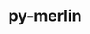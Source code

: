 ---
title: "py-merlin"
layout: cache
categories: [package, develop]
meta: {"compilers": ["gcc@13.2.0", "gcc@7.5.0"], "num_specs": 83, "num_specs_by_stack": {"radiuss": 7, "root": 83}, "oss": ["ubuntu18.04", "ubuntu24.04"], "platforms": ["linux"], "stacks": ["radiuss", "root"], "targets": ["x86_64_v3"], "versions": ["1.10.3"]}
spec_details: [{"compiler": "gcc@13.2.0", "hash": "2ihcisqjrqwfcr6v4zcmr5baj3iv42o5", "os": "ubuntu24.04", "platform": "linux", "size": "-", "stacks": ["root"], "target": "x86_64_v3", "variants": ["build_system=python_pip"], "versions": ["1.10.3"]}, {"compiler": "gcc@7.5.0", "hash": "2u7gxivdmf2jb3po4ls52t6mc6lcezpl", "os": "ubuntu18.04", "platform": "linux", "size": "-", "stacks": ["root"], "target": "x86_64_v3", "variants": ["build_system=python_pip"], "versions": ["1.10.3"]}, {"compiler": "gcc@7.5.0", "hash": "3dufheumakkvm3rrlpnfenm6gpeafgp4", "os": "ubuntu18.04", "platform": "linux", "size": "-", "stacks": ["root"], "target": "x86_64_v3", "variants": ["build_system=python_pip"], "versions": ["1.10.3"]}, {"compiler": "gcc@13.2.0", "hash": "3zwe4kdg2lu65ab4pmfriakwynl55mso", "os": "ubuntu24.04", "platform": "linux", "size": "-", "stacks": ["root"], "target": "x86_64_v3", "variants": ["build_system=python_pip"], "versions": ["1.10.3"]}, {"compiler": "gcc@7.5.0", "hash": "45qac7ujc4l4el7dahhcd37ltlmw3fka", "os": "ubuntu18.04", "platform": "linux", "size": "-", "stacks": ["root"], "target": "x86_64_v3", "variants": ["build_system=python_pip"], "versions": ["1.10.3"]}, {"compiler": "gcc@7.5.0", "hash": "4dxh3dedsc6623ypzmr2u6jvjtw3vdxh", "os": "ubuntu18.04", "platform": "linux", "size": "-", "stacks": ["root"], "target": "x86_64_v3", "variants": ["build_system=python_pip"], "versions": ["1.10.3"]}, {"compiler": "gcc@7.5.0", "hash": "5fmju5dt3vlt4tbva7c3qipaxossv4va", "os": "ubuntu18.04", "platform": "linux", "size": "-", "stacks": ["root"], "target": "x86_64_v3", "variants": ["build_system=python_pip"], "versions": ["1.10.3"]}, {"compiler": "gcc@7.5.0", "hash": "5tmlaeefo2zunuck4x3wtz3yi6rj4jb6", "os": "ubuntu18.04", "platform": "linux", "size": "-", "stacks": ["root"], "target": "x86_64_v3", "variants": ["build_system=python_pip"], "versions": ["1.10.3"]}, {"compiler": "gcc@13.2.0", "hash": "6kwy5bjaknowio6ffsvzcz5miyyidzyk", "os": "ubuntu24.04", "platform": "linux", "size": "-", "stacks": ["root"], "target": "x86_64_v3", "variants": ["build_system=python_pip"], "versions": ["1.10.3"]}, {"compiler": "gcc@7.5.0", "hash": "6sf5h2kv2sbxmwwjcbvwld3yor46cnlm", "os": "ubuntu18.04", "platform": "linux", "size": "-", "stacks": ["root"], "target": "x86_64_v3", "variants": ["build_system=python_pip"], "versions": ["1.10.3"]}, {"compiler": "gcc@7.5.0", "hash": "6xj2mprlimnnspajj74rk2b4sbac3u7k", "os": "ubuntu18.04", "platform": "linux", "size": "-", "stacks": ["root"], "target": "x86_64_v3", "variants": ["build_system=python_pip"], "versions": ["1.10.3"]}, {"compiler": "gcc@7.5.0", "hash": "7fwrdeh6hakummkayyklx3xg3bg7micg", "os": "ubuntu18.04", "platform": "linux", "size": "-", "stacks": ["root"], "target": "x86_64_v3", "variants": ["build_system=python_pip"], "versions": ["1.10.3"]}, {"compiler": "gcc@13.2.0", "hash": "7kj7kmekjrkei7ev5oxcu3i57moul465", "os": "ubuntu24.04", "platform": "linux", "size": "-", "stacks": ["radiuss", "root"], "target": "x86_64_v3", "variants": ["build_system=python_pip"], "versions": ["1.10.3"]}, {"compiler": "gcc@13.2.0", "hash": "7mjt6rp5tqn34oj3daqrhkaeg4jvec5q", "os": "ubuntu24.04", "platform": "linux", "size": "-", "stacks": ["root"], "target": "x86_64_v3", "variants": ["build_system=python_pip"], "versions": ["1.10.3"]}, {"compiler": "gcc@7.5.0", "hash": "7onnpqgi7r6urizsdnvfl5abru4fyybs", "os": "ubuntu18.04", "platform": "linux", "size": "-", "stacks": ["root"], "target": "x86_64_v3", "variants": ["build_system=python_pip"], "versions": ["1.10.3"]}, {"compiler": "gcc@7.5.0", "hash": "7rnmlrt75u6jg67h5qexnwzpeko2f3o2", "os": "ubuntu18.04", "platform": "linux", "size": "-", "stacks": ["root"], "target": "x86_64_v3", "variants": ["build_system=python_pip"], "versions": ["1.10.3"]}, {"compiler": "gcc@7.5.0", "hash": "7wx6fhfjphck4otvt7fkc7lcn2vsvqsc", "os": "ubuntu18.04", "platform": "linux", "size": "-", "stacks": ["root"], "target": "x86_64_v3", "variants": ["build_system=python_pip"], "versions": ["1.10.3"]}, {"compiler": "gcc@13.2.0", "hash": "asvmalxw44yf3qq3pjgziqnev3243kg4", "os": "ubuntu24.04", "platform": "linux", "size": "-", "stacks": ["root"], "target": "x86_64_v3", "variants": ["build_system=python_pip"], "versions": ["1.10.3"]}, {"compiler": "gcc@13.2.0", "hash": "c2i5pmikrqouw6kor3xqu4qka2lkmwyb", "os": "ubuntu24.04", "platform": "linux", "size": "-", "stacks": ["root"], "target": "x86_64_v3", "variants": ["build_system=python_pip"], "versions": ["1.10.3"]}, {"compiler": "gcc@7.5.0", "hash": "c4yvgnki6xxoyzxtkwbaelp34dp7kfyx", "os": "ubuntu18.04", "platform": "linux", "size": "-", "stacks": ["root"], "target": "x86_64_v3", "variants": ["build_system=python_pip"], "versions": ["1.10.3"]}, {"compiler": "gcc@7.5.0", "hash": "clsg7lb4hqhtjol3lde2dz26yva6epta", "os": "ubuntu18.04", "platform": "linux", "size": "-", "stacks": ["root"], "target": "x86_64_v3", "variants": ["build_system=python_pip"], "versions": ["1.10.3"]}, {"compiler": "gcc@13.2.0", "hash": "csibzrsat6bwwupxtsouekwky5yzqee6", "os": "ubuntu24.04", "platform": "linux", "size": "-", "stacks": ["root"], "target": "x86_64_v3", "variants": ["build_system=python_pip"], "versions": ["1.10.3"]}, {"compiler": "gcc@7.5.0", "hash": "dusi7nbce3flbrlaiekfubioaccmoyjq", "os": "ubuntu18.04", "platform": "linux", "size": "-", "stacks": ["root"], "target": "x86_64_v3", "variants": ["build_system=python_pip"], "versions": ["1.10.3"]}, {"compiler": "gcc@13.2.0", "hash": "e7eganoprpttuxkwypiswrfjhv6otlr5", "os": "ubuntu24.04", "platform": "linux", "size": "-", "stacks": ["root"], "target": "x86_64_v3", "variants": ["build_system=python_pip"], "versions": ["1.10.3"]}, {"compiler": "gcc@7.5.0", "hash": "ekxssn5eg7v7garwrh2bcciwlpbnvgff", "os": "ubuntu18.04", "platform": "linux", "size": "-", "stacks": ["root"], "target": "x86_64_v3", "variants": ["build_system=python_pip"], "versions": ["1.10.3"]}, {"compiler": "gcc@7.5.0", "hash": "fg3c5gwwlji2jmaaco4nlqecqut7j3ke", "os": "ubuntu18.04", "platform": "linux", "size": "-", "stacks": ["root"], "target": "x86_64_v3", "variants": ["build_system=python_pip"], "versions": ["1.10.3"]}, {"compiler": "gcc@7.5.0", "hash": "fnrhkojxvxp6vgexukfvlcfodjoiz7tx", "os": "ubuntu18.04", "platform": "linux", "size": "-", "stacks": ["root"], "target": "x86_64_v3", "variants": ["build_system=python_pip"], "versions": ["1.10.3"]}, {"compiler": "gcc@7.5.0", "hash": "frfdkv5iezz33z7cgg2cxrnuimm63lzf", "os": "ubuntu18.04", "platform": "linux", "size": "-", "stacks": ["root"], "target": "x86_64_v3", "variants": ["build_system=python_pip"], "versions": ["1.10.3"]}, {"compiler": "gcc@7.5.0", "hash": "fve7dtwtakca4ylyxelaa2n7ne4ehhw3", "os": "ubuntu18.04", "platform": "linux", "size": "-", "stacks": ["root"], "target": "x86_64_v3", "variants": ["build_system=python_pip"], "versions": ["1.10.3"]}, {"compiler": "gcc@13.2.0", "hash": "gn62syyutiqrtyxqqpf66sexfpwvmjxq", "os": "ubuntu24.04", "platform": "linux", "size": "-", "stacks": ["root"], "target": "x86_64_v3", "variants": ["build_system=python_pip"], "versions": ["1.10.3"]}, {"compiler": "gcc@7.5.0", "hash": "gp24msajqov3dn6fuzjdetmigvjrzxjq", "os": "ubuntu18.04", "platform": "linux", "size": "-", "stacks": ["root"], "target": "x86_64_v3", "variants": ["build_system=python_pip"], "versions": ["1.10.3"]}, {"compiler": "gcc@13.2.0", "hash": "h34nqifg5h3ltbrxnricelxtptsu5obc", "os": "ubuntu24.04", "platform": "linux", "size": "-", "stacks": ["root"], "target": "x86_64_v3", "variants": ["build_system=python_pip"], "versions": ["1.10.3"]}, {"compiler": "gcc@7.5.0", "hash": "heu6mwvlrsk3qi3b5xgtdktve2mnxmel", "os": "ubuntu18.04", "platform": "linux", "size": "-", "stacks": ["root"], "target": "x86_64_v3", "variants": ["build_system=python_pip"], "versions": ["1.10.3"]}, {"compiler": "gcc@7.5.0", "hash": "hjdceb5cp2fvfkjelgvwppwupn64ns32", "os": "ubuntu18.04", "platform": "linux", "size": "-", "stacks": ["root"], "target": "x86_64_v3", "variants": ["build_system=python_pip"], "versions": ["1.10.3"]}, {"compiler": "gcc@7.5.0", "hash": "hjualbwbrpfzvxocasq6l7djnt7qwmuf", "os": "ubuntu18.04", "platform": "linux", "size": "-", "stacks": ["root"], "target": "x86_64_v3", "variants": ["build_system=python_pip"], "versions": ["1.10.3"]}, {"compiler": "gcc@7.5.0", "hash": "i7priw2ds7chfr52iccfj3ygbvkcmkis", "os": "ubuntu18.04", "platform": "linux", "size": "-", "stacks": ["root"], "target": "x86_64_v3", "variants": ["build_system=python_pip"], "versions": ["1.10.3"]}, {"compiler": "gcc@7.5.0", "hash": "ihguw6sgphh7hy3saeidqc7wnnmi3pl5", "os": "ubuntu18.04", "platform": "linux", "size": "-", "stacks": ["root"], "target": "x86_64_v3", "variants": ["build_system=python_pip"], "versions": ["1.10.3"]}, {"compiler": "gcc@7.5.0", "hash": "imuq7kto2gikvppdkrl4bsmdrusp6eqi", "os": "ubuntu18.04", "platform": "linux", "size": "-", "stacks": ["root"], "target": "x86_64_v3", "variants": ["build_system=python_pip"], "versions": ["1.10.3"]}, {"compiler": "gcc@7.5.0", "hash": "ipafqfjn2iy3wwz2jaj6yngbl4rk5vq5", "os": "ubuntu18.04", "platform": "linux", "size": "-", "stacks": ["root"], "target": "x86_64_v3", "variants": ["build_system=python_pip"], "versions": ["1.10.3"]}, {"compiler": "gcc@7.5.0", "hash": "jk2nu6wps45ozqnxpfnhhvk4g5vini7y", "os": "ubuntu18.04", "platform": "linux", "size": "-", "stacks": ["root"], "target": "x86_64_v3", "variants": ["build_system=python_pip"], "versions": ["1.10.3"]}, {"compiler": "gcc@13.2.0", "hash": "jlssi4l3rqkl5dz3x6m5pdrwvwrz43tj", "os": "ubuntu24.04", "platform": "linux", "size": "-", "stacks": ["radiuss", "root"], "target": "x86_64_v3", "variants": ["build_system=python_pip"], "versions": ["1.10.3"]}, {"compiler": "gcc@7.5.0", "hash": "jxb63m3ea5tnxike6mkmi4jp3myg22w4", "os": "ubuntu18.04", "platform": "linux", "size": "-", "stacks": ["root"], "target": "x86_64_v3", "variants": ["build_system=python_pip"], "versions": ["1.10.3"]}, {"compiler": "gcc@7.5.0", "hash": "k4a43i7q3acctvj75iesehtwfrlsgpmy", "os": "ubuntu18.04", "platform": "linux", "size": "-", "stacks": ["root"], "target": "x86_64_v3", "variants": ["build_system=python_pip"], "versions": ["1.10.3"]}, {"compiler": "gcc@7.5.0", "hash": "k5a2dkzynwx3mxm327snw24rxmds3icn", "os": "ubuntu18.04", "platform": "linux", "size": "-", "stacks": ["root"], "target": "x86_64_v3", "variants": ["build_system=python_pip"], "versions": ["1.10.3"]}, {"compiler": "gcc@13.2.0", "hash": "keo7se5ijqbps3p3jr2pyl2g5wscpwuh", "os": "ubuntu24.04", "platform": "linux", "size": "-", "stacks": ["root"], "target": "x86_64_v3", "variants": ["build_system=python_pip"], "versions": ["1.10.3"]}, {"compiler": "gcc@7.5.0", "hash": "kjazom4hbvghbnzlali5avyuzfjxya6x", "os": "ubuntu18.04", "platform": "linux", "size": "-", "stacks": ["root"], "target": "x86_64_v3", "variants": ["build_system=python_pip"], "versions": ["1.10.3"]}, {"compiler": "gcc@13.2.0", "hash": "krruskuz6zzmej2ivlibkabvkgb3zigy", "os": "ubuntu24.04", "platform": "linux", "size": "-", "stacks": ["root"], "target": "x86_64_v3", "variants": ["build_system=python_pip"], "versions": ["1.10.3"]}, {"compiler": "gcc@7.5.0", "hash": "kvtpqgxqsnkevmqlkidtcag6g5ooedli", "os": "ubuntu18.04", "platform": "linux", "size": "-", "stacks": ["root"], "target": "x86_64_v3", "variants": ["build_system=python_pip"], "versions": ["1.10.3"]}, {"compiler": "gcc@13.2.0", "hash": "kvumdl3gdc5d2ut7yjqrspbklizydhwt", "os": "ubuntu24.04", "platform": "linux", "size": "-", "stacks": ["radiuss", "root"], "target": "x86_64_v3", "variants": ["build_system=python_pip"], "versions": ["1.10.3"]}, {"compiler": "gcc@7.5.0", "hash": "lenx447jzc5zra5ppt6u3ik5uwwmsz6m", "os": "ubuntu18.04", "platform": "linux", "size": "-", "stacks": ["root"], "target": "x86_64_v3", "variants": ["build_system=python_pip"], "versions": ["1.10.3"]}, {"compiler": "gcc@13.2.0", "hash": "madjtsoeynspriiqzow4civmlupmgxng", "os": "ubuntu24.04", "platform": "linux", "size": "-", "stacks": ["root"], "target": "x86_64_v3", "variants": ["build_system=python_pip"], "versions": ["1.10.3"]}, {"compiler": "gcc@7.5.0", "hash": "mqezoo5pl6hqnva7afo73nrru7b3lw7r", "os": "ubuntu18.04", "platform": "linux", "size": "-", "stacks": ["root"], "target": "x86_64_v3", "variants": ["build_system=python_pip"], "versions": ["1.10.3"]}, {"compiler": "gcc@13.2.0", "hash": "mqr7q5tdcfcogrwis5jm2fy2ofsrfuol", "os": "ubuntu24.04", "platform": "linux", "size": "-", "stacks": ["radiuss", "root"], "target": "x86_64_v3", "variants": ["build_system=python_pip"], "versions": ["1.10.3"]}, {"compiler": "gcc@7.5.0", "hash": "nkzedrrcyq6rz6q2ygmeubauhwsiaol2", "os": "ubuntu18.04", "platform": "linux", "size": "-", "stacks": ["root"], "target": "x86_64_v3", "variants": ["build_system=python_pip"], "versions": ["1.10.3"]}, {"compiler": "gcc@13.2.0", "hash": "nmxr2hyhp7s5eaaqxn4ygagyk7vohwu6", "os": "ubuntu24.04", "platform": "linux", "size": "-", "stacks": ["root"], "target": "x86_64_v3", "variants": ["build_system=python_pip"], "versions": ["1.10.3"]}, {"compiler": "gcc@13.2.0", "hash": "o54lgtnykemyrb5g7jl4q2dmpun6tpul", "os": "ubuntu24.04", "platform": "linux", "size": "-", "stacks": ["radiuss", "root"], "target": "x86_64_v3", "variants": ["build_system=python_pip"], "versions": ["1.10.3"]}, {"compiler": "gcc@7.5.0", "hash": "ofuiwpa527zy7csshoe4eyl4gecm4anp", "os": "ubuntu18.04", "platform": "linux", "size": "-", "stacks": ["root"], "target": "x86_64_v3", "variants": ["build_system=python_pip"], "versions": ["1.10.3"]}, {"compiler": "gcc@7.5.0", "hash": "oubvqisdk4atio2zbrrlsx2lynwhaenz", "os": "ubuntu18.04", "platform": "linux", "size": "-", "stacks": ["root"], "target": "x86_64_v3", "variants": ["build_system=python_pip"], "versions": ["1.10.3"]}, {"compiler": "gcc@7.5.0", "hash": "oyxsusj6b4okwd52oy6qvpoqyvx5owb3", "os": "ubuntu18.04", "platform": "linux", "size": "-", "stacks": ["root"], "target": "x86_64_v3", "variants": ["build_system=python_pip"], "versions": ["1.10.3"]}, {"compiler": "gcc@13.2.0", "hash": "pcrp6yapzifbzlocj655mwlmfp7ehjmy", "os": "ubuntu24.04", "platform": "linux", "size": "-", "stacks": ["root"], "target": "x86_64_v3", "variants": ["build_system=python_pip"], "versions": ["1.10.3"]}, {"compiler": "gcc@13.2.0", "hash": "prt3owsgtobz5eefbkzwjs7bta2pw5ha", "os": "ubuntu24.04", "platform": "linux", "size": "-", "stacks": ["root"], "target": "x86_64_v3", "variants": ["build_system=python_pip"], "versions": ["1.10.3"]}, {"compiler": "gcc@7.5.0", "hash": "q7cwiicrz5ng6tdxersybx6bxfv7mh2b", "os": "ubuntu18.04", "platform": "linux", "size": "-", "stacks": ["root"], "target": "x86_64_v3", "variants": ["build_system=python_pip"], "versions": ["1.10.3"]}, {"compiler": "gcc@7.5.0", "hash": "qf4j6sjs2waawfvywmhruxa2jb3mwrdg", "os": "ubuntu18.04", "platform": "linux", "size": "-", "stacks": ["root"], "target": "x86_64_v3", "variants": ["build_system=python_pip"], "versions": ["1.10.3"]}, {"compiler": "gcc@7.5.0", "hash": "r3w4wmvvegwitfmafyqmexk426ysuwti", "os": "ubuntu18.04", "platform": "linux", "size": "-", "stacks": ["root"], "target": "x86_64_v3", "variants": ["build_system=python_pip"], "versions": ["1.10.3"]}, {"compiler": "gcc@7.5.0", "hash": "rgsyjhywjleblpsqvbzexxtgsulebwis", "os": "ubuntu18.04", "platform": "linux", "size": "-", "stacks": ["root"], "target": "x86_64_v3", "variants": ["build_system=python_pip"], "versions": ["1.10.3"]}, {"compiler": "gcc@7.5.0", "hash": "rk2crbo6bshwkiop46x6wdrhlm3sw3gz", "os": "ubuntu18.04", "platform": "linux", "size": "-", "stacks": ["root"], "target": "x86_64_v3", "variants": ["build_system=python_pip"], "versions": ["1.10.3"]}, {"compiler": "gcc@13.2.0", "hash": "rxx7uy4clga4duwuiy3szgnsdcvaczwc", "os": "ubuntu24.04", "platform": "linux", "size": "-", "stacks": ["radiuss", "root"], "target": "x86_64_v3", "variants": ["build_system=python_pip"], "versions": ["1.10.3"]}, {"compiler": "gcc@13.2.0", "hash": "rzahxg5ulo3p3hyc54iyzwop72k6notr", "os": "ubuntu24.04", "platform": "linux", "size": "-", "stacks": ["root"], "target": "x86_64_v3", "variants": ["build_system=python_pip"], "versions": ["1.10.3"]}, {"compiler": "gcc@7.5.0", "hash": "rzl4a2eexjx4dg25cptwtjxcqwddv37c", "os": "ubuntu18.04", "platform": "linux", "size": "-", "stacks": ["root"], "target": "x86_64_v3", "variants": ["build_system=python_pip"], "versions": ["1.10.3"]}, {"compiler": "gcc@7.5.0", "hash": "spp5d3thisxqi4kw55i2k4dh3lpgwdui", "os": "ubuntu18.04", "platform": "linux", "size": "-", "stacks": ["root"], "target": "x86_64_v3", "variants": ["build_system=python_pip"], "versions": ["1.10.3"]}, {"compiler": "gcc@13.2.0", "hash": "tcffzn3kkkb3czexzydcpujxbdps3soy", "os": "ubuntu24.04", "platform": "linux", "size": "-", "stacks": ["root"], "target": "x86_64_v3", "variants": ["build_system=python_pip"], "versions": ["1.10.3"]}, {"compiler": "gcc@13.2.0", "hash": "tdisnnp6ig4gvzp7imlefatxl7gchylp", "os": "ubuntu24.04", "platform": "linux", "size": "-", "stacks": ["root"], "target": "x86_64_v3", "variants": ["build_system=python_pip"], "versions": ["1.10.3"]}, {"compiler": "gcc@13.2.0", "hash": "tsdifve4k2xuazlwcgkpqbgk645sk6zr", "os": "ubuntu24.04", "platform": "linux", "size": "-", "stacks": ["root"], "target": "x86_64_v3", "variants": ["build_system=python_pip"], "versions": ["1.10.3"]}, {"compiler": "gcc@13.2.0", "hash": "twhghubzfhyi2l6qgxe7be3fwuiizzq5", "os": "ubuntu24.04", "platform": "linux", "size": "-", "stacks": ["root"], "target": "x86_64_v3", "variants": ["build_system=python_pip"], "versions": ["1.10.3"]}, {"compiler": "gcc@7.5.0", "hash": "uvt5xmxsaebrmcqteoswtci7ilow3ukt", "os": "ubuntu18.04", "platform": "linux", "size": "-", "stacks": ["root"], "target": "x86_64_v3", "variants": ["build_system=python_pip"], "versions": ["1.10.3"]}, {"compiler": "gcc@7.5.0", "hash": "vdkb2kfckok4fele3jz7pytwk7prn56y", "os": "ubuntu18.04", "platform": "linux", "size": "-", "stacks": ["root"], "target": "x86_64_v3", "variants": ["build_system=python_pip"], "versions": ["1.10.3"]}, {"compiler": "gcc@7.5.0", "hash": "w2vakzwtyhm4hspnum5ltluljvulykx7", "os": "ubuntu18.04", "platform": "linux", "size": "-", "stacks": ["root"], "target": "x86_64_v3", "variants": ["build_system=python_pip"], "versions": ["1.10.3"]}, {"compiler": "gcc@7.5.0", "hash": "wwhw43nqceqozmwypy5rxhft6wrwk6al", "os": "ubuntu18.04", "platform": "linux", "size": "-", "stacks": ["root"], "target": "x86_64_v3", "variants": ["build_system=python_pip"], "versions": ["1.10.3"]}, {"compiler": "gcc@7.5.0", "hash": "x7vl5jmtqharmexvdlarsuoukfp7tf3b", "os": "ubuntu18.04", "platform": "linux", "size": "-", "stacks": ["root"], "target": "x86_64_v3", "variants": ["build_system=python_pip"], "versions": ["1.10.3"]}, {"compiler": "gcc@7.5.0", "hash": "y6yx6yhovefe4wtsebt7kskwjzz5fouy", "os": "ubuntu18.04", "platform": "linux", "size": "-", "stacks": ["root"], "target": "x86_64_v3", "variants": ["build_system=python_pip"], "versions": ["1.10.3"]}, {"compiler": "gcc@7.5.0", "hash": "zu46nl65duaft5xy4xzrjsg6h4w56qvr", "os": "ubuntu18.04", "platform": "linux", "size": "-", "stacks": ["root"], "target": "x86_64_v3", "variants": ["build_system=python_pip"], "versions": ["1.10.3"]}, {"compiler": "gcc@13.2.0", "hash": "zu532bfvuvtxt7xblgkirmvufs2mmvnv", "os": "ubuntu24.04", "platform": "linux", "size": "-", "stacks": ["radiuss", "root"], "target": "x86_64_v3", "variants": ["build_system=python_pip"], "versions": ["1.10.3"]}, {"compiler": "gcc@7.5.0", "hash": "zvip7nc6plv7pqsmjozqvla5kdncnzdk", "os": "ubuntu18.04", "platform": "linux", "size": "-", "stacks": ["root"], "target": "x86_64_v3", "variants": ["build_system=python_pip"], "versions": ["1.10.3"]}]
---